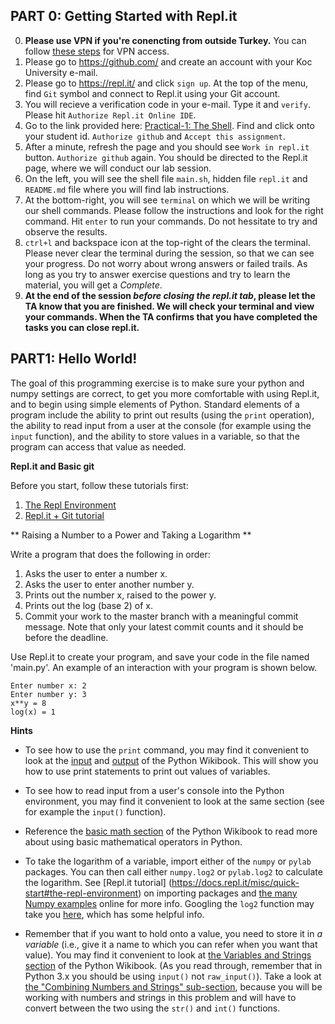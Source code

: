 ## PART 0: Getting Started with Repl.it

0. **Please use VPN if you're conencting from outside Turkey.** You can follow [these steps](https://confluence.ku.edu.tr/kuhelp/ithelp/it-services/network-and-wireless/vpn-access) for VPN access. 
1. Please go to https://github.com/ and create an account with your Koc University e-mail.
2. Please go to https://repl.it/ and click `sign up`. At the top of the menu, find `Git` symbol and connect to Repl.it using your Git account.
3. You will recieve a verification code in your e-mail. Type it and `verify`. Please hit `Authorize Repl.it Online IDE`.
4. Go to the link provided here: [Practical-1: The Shell](https://classroom.github.com/a/4mO89Rm9). Find and click onto your student id. `Authorize github` and `Accept this assignment`. 
5. After a minute, refresh the page and you should see `Work in repl.it` button. `Authorize github` again. You should be directed to the Repl.it page, where we will conduct our lab session.
6. On the left, you will see the shell file `main.sh`, hidden file `repl.it` and `README.md` file where you will find lab instructions.
7. At the bottom-right, you will see `terminal` on which we will be writing our shell commands. Please follow the instructions and look for the right command. Hit `enter` to run your commands. Do not hessitate to try and observe the results.
8. `ctrl+l` and backspace icon at the top-right of the clears the terminal. Please never clear the terminal during the session, so that we can see your progress. Do not worry about wrong answers or failed trails. As long as you try to answer exercise questions and try to learn the material, you will get a *Complete*.
9. **At the end of the session *before closing the repl.it tab*, please let the TA know that you are finished. We will check your terminal and view your commands. When the TA confirms that you have completed the tasks you can close repl.it.**


## PART1: Hello World!

The goal of this programming exercise is to make sure your python and numpy settings are correct, to get you more comfortable with using Repl.it, and to begin using simple elements of Python. Standard elements of a program include the ability to print out results (using the `print` operation), the ability to read input from a user at the console (for example using the `input` function), and the ability to store values in a variable, so that the program can access that value as needed.

**Repl.it and Basic git**

Before you start, follow these tutorials first:
1. [The Repl Environment](https://docs.repl.it/misc/quick-start#the-repl-environment)
2. [Repl.it + Git tutorial](https://repl.it/talk/learn/Replit-Git-Tutorial/23331)


** Raising a Number to a Power and Taking a Logarithm **

Write a program that does the following in order:

1. Asks the user to enter a number x.
2. Asks the user to enter another number y.
3. Prints out the number x, raised to the power y.
4. Prints out the log (base 2) of x.
5. Commit your work to the master branch with a meaningful commit message. Note that only your latest commit counts and it should be before the deadline.

Use Repl.it to create your program, and save your code in the file named 'main.py'. An example of an interaction with your program is shown below.

```
Enter number x: 2
Enter number y: 3
x**y = 8
log(x) = 1
```

**Hints**

* To see how to use the `print` command, you may find it convenient to look at the [input](https://en.wikibooks.org/wiki/Non-Programmer\%27s_Tutorial_for_Python_3/Hello,_World) and [output](https://en.wikibooks.org/wiki/Non-Programmer\%27s_Tutorial_for_Python_3/Who_Goes_There\%3F) of the Python Wikibook. This will show you how to use print statements to print out values of variables.

* To see how to read input from a user's console into the Python environment, you may find it convenient to look at the same section (see for example the `input()` function).

* Reference the [basic math section](https://en.wikibooks.org/wiki/Python_Programming/Basic_Math) of the Python Wikibook to read more about using basic mathematical operators in Python.

* To take the logarithm of a variable, import either of the `numpy` or `pylab` packages. You can then call either `numpy.log2` or `pylab.log2` to calculate the logarithm. See [Repl.it tutorial] (https://docs.repl.it/misc/quick-start#the-repl-environment) on importing packages and [the many Numpy examples](http://wiki.scipy.org/Numpy_Example_List) online for more info. Googling the `log2` function may take you [here](http://docs.scipy.org/doc/numpy/reference/generated/numpy.log2.html), which has some helpful info.

* Remember that if you want to hold onto a value, you need to store it in *a variable* (i.e., give it a name to which you can refer when you want that value). You may find it convenient to look at [the Variables and Strings section](https://en.wikibooks.org/wiki/Python_Programming/Variables_and_Strings) of the Python Wikibook. (As you read through, remember that in Python 3.x you should be using `input()` not `raw_input()`). Take a look at [the "Combining Numbers and Strings" sub-section](https://en.wikibooks.org/wiki/Python_Programming/Variables_and_Strings#Combining_Numbers_and_Strings), because you will be working with numbers and strings in this problem and will have to convert between the two using the `str()` and `int()` functions.